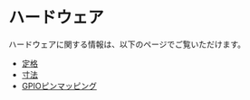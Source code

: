 # ハードウェア

ハードウェアに関する情報は、以下のページでご覧いただけます。

* [定格](rating.md)
* [寸法](size.md)
* [GPIOピンマッピング](gpio.md)
